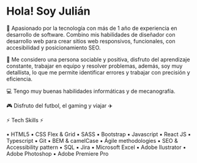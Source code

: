 # Hola! Soy Julián #


👤 Apasionado por la tecnología con más de 1 año de experiencia en desarrollo de software. Combino mis habilidades de diseñador con desarrollo web para crear sitios web responsivos, funcionales, con accesibilidad y posicionamiento SEO.

🧠 Me considero una persona sociable y positiva, disfruto del aprendizaje constante, trabajar en equipo y resolver problemas, además, soy muy detallista, lo que me permite identificar errores y trabajar con precisión y eficiencia.

💻 Tengo muy buenas habilidades informáticas y de mecanografía.

🎮 Disfruto del futbol, el gaming y viajar ✈️


⚡ Tech Skills ⚡

▪️ HTML5
▪️ CSS Flex & Grid
▪️ SASS
▪️ Bootstrap
▪️ Javascript
▪️ React JS
▪️ Typescript
▪️ Git
▪️ BEM & camelCase
▪️ Ágile methodologies
▪️ SEO & Accessibility pattern
▪️ SQL
▪️ Jira
▪️ Microsoft Excel
▪️ Adobe Ilustrator
▪️ Adobe Photoshop
▪️ Adobe Premiere Pro
